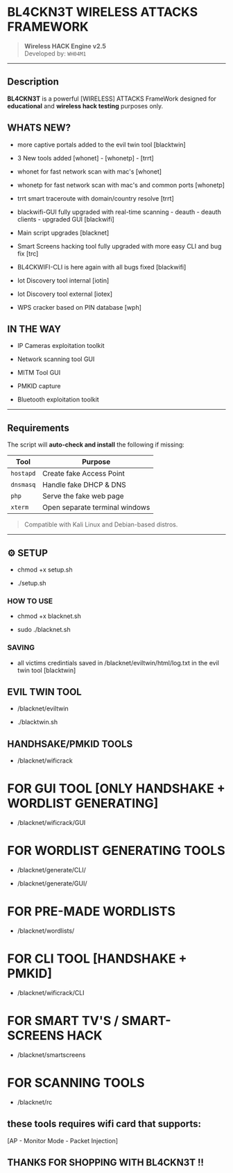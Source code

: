 # BL4CKN3T WIRELESS ATTACKS FRAMEWORK
> **Wireless HACK Engine v2.5**  
> Developed by: `WH04M1`

---

## Description

**BL4CKN3T** is a powerful [WIRELESS] ATTACKS FrameWork designed for **educational** and **wireless hack testing** purposes only.

## WHATS NEW?

* more captive portals added to the evil twin tool [blacktwin]

* 3 New tools added [whonet] - [whonetp] - [trrt]

* whonet for fast network scan with mac's [whonet]

* whonetp for fast network scan with mac's and common ports [whonetp]

* trrt smart traceroute with domain/country resolve [trrt]

* blackwifi-GUI fully upgraded with real-time scanning - deauth - deauth clients - upgraded GUI [blackwifi]

* Main script upgrades [blacknet]

* Smart Screens hacking tool fully upgraded with more easy CLI and bug fix [trc]

* BL4CKWIFI-CLI is here again with all bugs fixed [blackwifi]

* Iot Discovery tool internal [iotin]

* Iot Discovery tool external [iotex]

* WPS cracker based on PIN database  [wph]

## IN THE WAY

* IP Cameras exploitation toolkit

* Network scanning tool GUI

* MITM Tool GUI

* PMKID capture 

* Bluetooth exploitation toolkit
---

## Requirements

The script will **auto-check and install** the following if missing:

| Tool      | Purpose                        |
|-----------|--------------------------------|
| `hostapd` | Create fake Access Point       |
| `dnsmasq` | Handle fake DHCP & DNS         |
| `php`     | Serve the fake web page        |
| `xterm`   | Open separate terminal windows |

> Compatible with Kali Linux and Debian-based distros.

---

## ⚙ SETUP

* chmod +x setup.sh

* ./setup.sh

### HOW TO USE

* chmod +x blacknet.sh

* sudo ./blacknet.sh

### SAVING

* all victims credintials saved in /blacknet/eviltwin/html/log.txt in the evil twin tool [blacktwin]

## EVIL TWIN TOOL

* /blacknet/eviltwin

* ./blacktwin.sh

## HANDHSAKE/PMKID TOOLS

* /blacknet/wificrack

# FOR GUI TOOL [ONLY HANDSHAKE + WORDLIST GENERATING]

* /blacknet/wificrack/GUI

# FOR WORDLIST GENERATING TOOLS

* /blacknet/generate/CLI/

* /blacknet/generate/GUI/

# FOR PRE-MADE WORDLISTS

* /blacknet/wordlists/

# FOR CLI TOOL [HANDSHAKE + PMKID]

* /blacknet/wificrack/CLI

# FOR SMART TV'S / SMART-SCREENS HACK

* /blacknet/smartscreens

# FOR SCANNING TOOLS

* /blacknet/rc

## these tools requires wifi card that supports:

[AP - Monitor Mode - Packet Injection]


## THANKS FOR SHOPPING WITH BL4CKN3T !!
